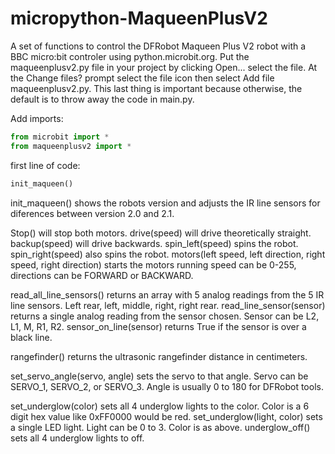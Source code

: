 # micropython-MaqueenPlusV2
A set of functions to control the DFRobot Maqueen Plus V2 robot with a BBC micro:bit controler using python.microbit.org. Put the maqueenplusv2.py file in your project by clicking Open... select the file. At the Change files? prompt select the file icon then select Add file maqueenplusv2.py. This last thing is important because otherwise, the default is to throw away the code in main.py.

Add imports:
```python
from microbit import *
from maqueenplusv2 import *
```

first line of code:
```python
init_maqueen()
```

init_maqueen() shows the robots version and adjusts the IR line sensors for diferences between version 2.0 and 2.1. 

Stop() will stop both motors.
drive(speed) will drive theoretically straight.
backup(speed) will drive backwards.
spin_left(speed) spins the robot.
spin_right(speed) also spins the robot.
motors(left speed, left direction, right speed, right direction) starts the motors running speed can be 0-255, directions can be FORWARD or BACKWARD.

read_all_line_sensors() returns an array with 5 analog readings from the 5 IR line sensors. Left rear, left, middle, right, right rear.
read_line_sensor(sensor) returns a single analog reading from the sensor chosen. Sensor can be L2, L1, M, R1, R2.
sensor_on_line(sensor) returns True if the sensor is over a black line.

rangefinder() returns the ultrasonic rangefinder distance in centimeters.

set_servo_angle(servo, angle) sets the servo to that angle. Servo can be SERVO_1, SERVO_2, or SERVO_3. Angle is usually 0 to 180 for DFRobot tools.

set_underglow(color) sets all 4 underglow lights to the color. Color is a 6 digit hex value like 0xFF0000 would be red.
set_underglow(light, color) sets a single LED light. Light can be 0 to 3. Color is as above.
underglow_off() sets all 4 underglow lights to off.

